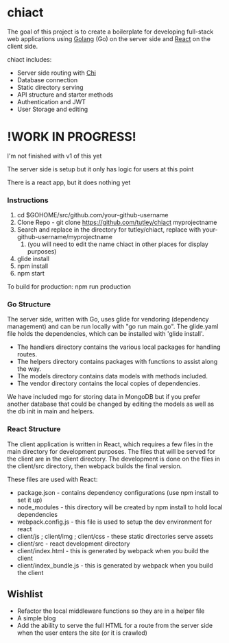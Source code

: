 # chiact

The goal of this project is to create a boilerplate for developing full-stack web applications using [Golang](https://golang.org) (Go) on the server side and [React](https://facebook.github.io/react/) on the client side.

chiact includes:
* Server side routing with [Chi](https://github.com/pressly/chi)
* Database connection
* Static directory serving
* API structure and starter methods
* Authentication and JWT
* User Storage and editing

# !WORK IN PROGRESS!
I'm not finished with v1 of this yet

The server side is setup but it only has logic for users at this point

There is a react app, but it does nothing yet

### Instructions
1. cd $GOHOME/src/github.com/your-github-username
2. Clone Repo - git clone https://github.com/tutley/chiact myprojectname
3. Search and replace in the directory for tutley/chiact, replace with your-github-username/myprojectname
     1. (you will need to edit the name chiact in other places for display purposes)
4. glide install
5. npm install
6. npm start

To build for production: npm run production

### Go Structure
The server side, written with Go, uses glide for vendoring (dependency management) and can be run locally with "go run main.go". The glide.yaml file holds the dependencies, which can be installed with 'glide install'.

* The handlers directory contains the various local packages for handling routes.
* The helpers directory contains packages with functions to assist along the way.
* The models directory contains data models with methods included.
* The vendor directory contains the local copies of dependencies.

We have included mgo for storing data in MongoDB but if you prefer another database that could be changed by editing the models as well as the db init in main and helpers.

### React Structure
The client application is written in React, which requires a few files in the main directory for development purposes. The files that will be served for the client are in the client directory. The development is done on the files in the client/src directory, then webpack builds the final version.

These files are used with React:
* package.json - contains dependency configurations (use npm install to set it up)
* node_modules - this directory will be created by npm install to hold local dependencies
* webpack.config.js - this file is used to setup the dev environment for react
* client/js ; client/img ; client/css - these static directories serve assets
* client/src - react development directory
* client/index.html - this is generated by webpack when you build the client
* client/index_bundle.js - this is generated by webpack when you build the client


## Wishlist
* Refactor the local middleware functions so they are in a helper file
* A simple blog
* Add the ability to serve the full HTML for a route from the server side when the user enters the site (or it is crawled)
